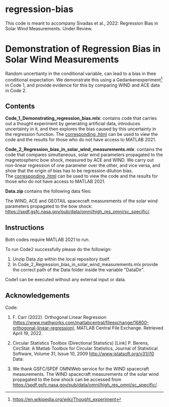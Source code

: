 # regression-bias
This code is meant to accompany Sivadas et al., 2022: Regression Bias in Solar Wind Measurements. Under Review. 


# Demonstration of Regression Bias in Solar Wind Measurements
Random uncertianty in the conditional variable, can lead to a bias in thee conditional expectation. We demonstrate this using a Gedankenexperiment[^1] in Code 1, and provide evidence for this by comparing WIND and ACE data in Code 2. 

## Contents
**Code_1_Demonstrating_regression_bias.mlx**: contains code that carries out a thought experiment by generating artificial data, introduces uncertainty in it, and then explores the bias caused by this uncertainty in the regression function. 
The [corresponding .html](https://github.com/nithinsivadas/regression-bias/blob/main/Code_1_Demonstrating_regression_bias.html) can be used to view the code and the results for those who do not have access to MATLAB 2021. 

**Code_2_Regression_bias_in_solar_wind_measurements.mlx**: contains the code that compares simultaneous, solar wind parameters propagated to the magnetospheric bow shock, measured by ACE and WIND. We carry out non-linear regression of one parameter over the other, and vice versa, and show that the origin of bias has to  be regression dilution bias.  
The [corresponding .html](https://github.com/nithinsivadas/regression-bias/blob/main/Code_2_Regression_bias_in_solar_wind_measurements.html) can be used to view the code and the results for those who do not have access to MATLAB 2021. 

**Data.zip** contains the following data files: 

  The WIND, ACE and GEOTAIL spacecraft measurements of the solar wind parameters propagated to the bow shock: https://spdf.gsfc.nasa.gov/pub/data/omni/high_res_omni/sc_specific/.

## Instructions
Both codes require MATLAB 2021 to run. 

To run Code2 successfully please do the followign: 
  1. Unzip Data.zip within the local repository itself. 
  2. In Code_2_Regression_bias_in_solar_wind_measurements.mlx provide the correct path of the Data folder inside the variable "DataDir".

Code1 can be executed without any external input or data. 

## Acknowledgements

Code:
1) F. Carr (2022). Orthogonal Linear Regression (https://www.mathworks.com/matlabcentral/fileexchange/16800-orthogonal-linear-regression), MATLAB Central File Exchange. Retrieved April 19, 2022.

2) Circular Statistics Toolbox (Directional Statistics) [Link] P. Berens, CircStat: A Matlab Toolbox for Circular Statistics, Journal of Statistical Software, Volume 31, Issue 10, 2009 http://www.jstatsoft.org/v31/i10
Data:

3) We thank GSFC/SPDF OMNIWeb service for the WIND spacecraft measurements. The WIND spacecraft measurements of the solar wind propagated to the bow shock can be accessed from https://spdf.gsfc.nasa.gov/pub/data/omni/high_res_omni/sc_specific/. 

[^1]: https://en.wikipedia.org/wiki/Thought_experiment
